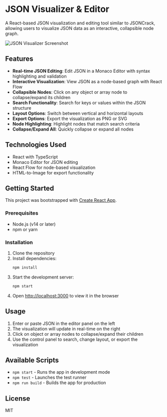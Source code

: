 # JSON Visualizer & Editor

A React-based JSON visualization and editing tool similar to JSONCrack, allowing users to visualize JSON data as an interactive, collapsible node graph.

![JSON Visualizer Screenshot](screenshot.png)

## Features

- **Real-time JSON Editing**: Edit JSON in a Monaco Editor with syntax highlighting and validation
- **Interactive Visualization**: View JSON as a node-based graph with React Flow
- **Collapsible Nodes**: Click on any object or array node to collapse/expand its children
- **Search Functionality**: Search for keys or values within the JSON structure
- **Layout Options**: Switch between vertical and horizontal layouts
- **Export Options**: Export the visualization as PNG or SVG
- **Node Highlighting**: Highlight nodes that match search criteria
- **Collapse/Expand All**: Quickly collapse or expand all nodes

## Technologies Used

- React with TypeScript
- Monaco Editor for JSON editing
- React Flow for node-based visualization
- HTML-to-Image for export functionality

## Getting Started

This project was bootstrapped with [Create React App](https://github.com/facebook/create-react-app).

### Prerequisites

- Node.js (v14 or later)
- npm or yarn

### Installation

1. Clone the repository
2. Install dependencies:
   ```bash
   npm install
   ```
3. Start the development server:
   ```bash
   npm start
   ```
4. Open [http://localhost:3000](http://localhost:3000) to view it in the browser

## Usage

1. Enter or paste JSON in the editor panel on the left
2. The visualization will update in real-time on the right
3. Click on object or array nodes to collapse/expand their children
4. Use the control panel to search, change layout, or export the visualization

## Available Scripts

- `npm start` - Runs the app in development mode
- `npm test` - Launches the test runner
- `npm run build` - Builds the app for production

## License

MIT
